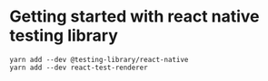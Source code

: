 # Getting started with react native testing library

    yarn add --dev @testing-library/react-native
    yarn add --dev react-test-renderer 
